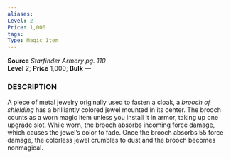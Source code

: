 ```yaml
---
aliases: 
Level: 2 
Price: 1,000 
tags: 
Type: Magic Item
---
```

**Source** _Starfinder Armory pg. 110_  
**Level** 2; **Price** 1,000; **Bulk** —

### DESCRIPTION

A piece of metal jewelry originally used to fasten a cloak, a _brooch of shielding_ has a brilliantly colored jewel mounted in its center. The brooch counts as a worn magic item unless you install it in armor, taking up one upgrade slot. While worn, the brooch absorbs incoming force damage, which causes the jewel’s color to fade. Once the brooch absorbs 55 force damage, the colorless jewel crumbles to dust and the brooch becomes nonmagical.